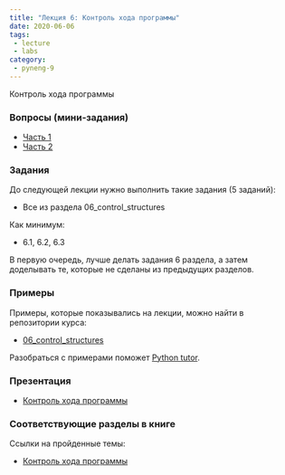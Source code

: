```yaml
---
title: "Лекция 6: Контроль хода программы"
date: 2020-06-06
tags:
 - lecture
 - labs
category:
 - pyneng-9
---
```


Контроль хода программы

### Вопросы (мини-задания)

* [Часть 1](https://forms.gle/umodcZNGV7zZt2mu7)
* [Часть 2](https://forms.gle/FwmV4eNhjPSVSuKt6)

### Задания

До следующей лекции нужно выполнить такие задания (5 заданий):

* Все из раздела 06_control_structures

Как минимум:

* 6.1, 6.2, 6.3

В первую очередь, лучше делать задания 6 раздела, а затем доделывать те, которые не сделаны из предыдущих разделов.


### Примеры

Примеры, которые показывались на лекции, можно найти в репозитории курса:

* [06_control_structures](https://github.com/pyneng/pyneng-online-9-may-aug-2020/tree/master/examples/06_control_structures)

Разобраться с примерами поможет [Python tutor](http://www.pythontutor.com/).

### Презентация

* [Контроль хода программы](https://gitpitch.com/natenka/pyneng-slides/py3-control-structures)


### Соответствующие разделы в книге

Ссылки на пройденные темы:

* [Контроль хода программы](https://pyneng.readthedocs.io/ru/latest/book/06_control_structures/index.html)

